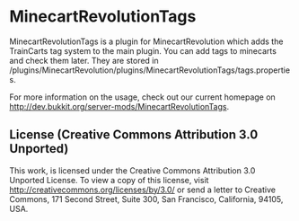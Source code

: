 MinecartRevolutionTags
======================

MinecartRevolutionTags is a plugin for MinecartRevolution which adds the TrainCarts tag system to the main plugin.
You can add tags to minecarts and check them later. They are stored in /plugins/MinecartRevolution/plugins/MinecartRevolutionTags/tags.properties.

For more information on the usage, check out our current homepage on http://dev.bukkit.org/server-mods/MinecartRevolutionTags.

License (Creative Commons Attribution 3.0 Unported)
---------------------------------------------------

This work, is licensed under the Creative Commons Attribution 3.0 Unported License. To view a copy of this license, visit http://creativecommons.org/licenses/by/3.0/ or send a letter to Creative Commons, 171 Second Street, Suite 300, San Francisco, California, 94105, USA.